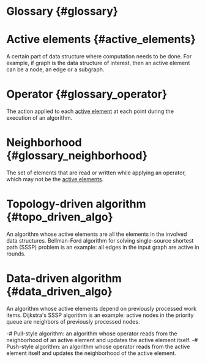 Glossary  {#glossary}
========

# Active elements  {#active_elements}
A certain part of data structure where computation needs to be done. For example, if graph is the data structure of interest, then an active element can be a node, an edge or a subgraph.

# Operator  {#glossary_operator}
The action applied to each [active element](#active_elements) at each point during the execution of an algorithm.

# Neighborhood  {#glossary_neighborhood}
The set of elements that are read or written while applying an operator, which may not be the [active elements](#active_elements). 

# Topology-driven algorithm  {#topo_driven_algo}
An algorithm whose active elements are all the elements in the involved data structures. Bellman-Ford algorithm for solving single-source shortest path (SSSP) problem is an example: all edges in the input graph are active in rounds.

# Data-driven algorithm  {#data_driven_algo}
An algorithm whose active elements depend on previously processed work items. Dijkstra's SSSP algorithm is an example: active nodes in the priority queue are neighbors of previously processed nodes.

-# Pull-style algorithm: an algorithm whose operator reads from the neighborhood of an active element and updates the active element itself.
-# Push-style algorithm: an algorithm whose operator reads from the active element itself and updates the neighborhood of the active element.
